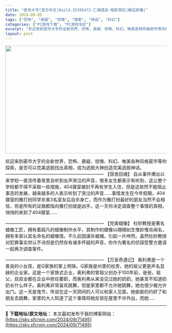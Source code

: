 ```yaml
---
title: "密市大亨|官方中文|Build.15395472-亡魂遗迹-暗影禁区|解压即撸|"
date: 2024-09-05
tags: ["恐怖", "悬疑", "惊悚", "探索", "神话", "科幻"]
categories: ["PC游戏下载", "PC游戏专区"]
excerpt: "欢迎来到密市大亨的全新世界，恐怖、悬疑、惊悚、科幻、唯美各种风格密市等你探索，是否可以完美逃脱找出真相，成为逃脱大神创造完美逃脱神话。 —————————————————————— 【宿舍回魂】 自从事件爆出以来学校一直流传着夜里会听到女声哭泣的声音，很多女生都表示有听到，这让整个学校都不得不采取一&hellip;"
layout: post
---
```


<img class="aligncenter size-full wp-image-71482" src="https://sky.sfcrom.com/wp-content/uploads/2024/09/2024090513561060.webp" alt="" width="600" height="337" />

欢迎来到密市大亨的全新世界，恐怖、悬疑、惊悚、科幻、唯美各种风格密市等你探索，是否可以完美逃脱找出真相，成为逃脱大神创造完美逃脱神话。
——————————————————————
【宿舍回魂】
自从事件爆出以来学校一直流传着夜里会听到女声哭泣的声音，很多女生都表示有听到，这让整个学校都不得不采取一些措施，404寝室被封不再有学生入住，但是这依然不能阻止事态的发展，越来越多的人表示听到了哭泣的声音……事情发生在今年假期，404寝室的雅打扮同学杀害3名室友后自杀身亡，而作为雅打扮最好的朋友当然不会相信，但是所有的证据都指向雅打扮就是凶手。这一天你决定调查整个事情的真相，悄悄的来到了404寝室……

——————————————————————
【完美蜡像】
杜砂教授是著名蜡像工匠，拥有着超凡的蜡像制作水平，其制作的蜡像以栩栩如生惟妙惟肖闻名，拥有多家以其名命名的蜡像馆。不久前因谋杀被捕，引起一片哗然。虽然杜砂教授对犯罪事实供认不讳但是仍然存有诸多怀疑的声音，你作为著名的侦探受警方邀请一起再次调查案件。

——————————————————————
【万圣奇遇记】
奥利弗是一个善良的小女孩，是Q家族的掌上明珠。Q家族是州里的权贵，她的祖父更是声名显赫的企业家。这是一个家族式企业，奥利弗的曾祖父创办于100年前，爸爸，祖父，叔叔全都在企业中担任要职，而奥利弗从来没见过她的奶奶，她甚至不知道奶奶长什么样子。奥利弗非常喜欢跳舞，但是家里都不允许她跳舞，她也很少被允许出门。这一天是鬼节，传说在这一天阴间的人可以和家人见面，她偷偷的约好了和朋友去跳舞，家里的大人知道了这个事情将她反锁在屋里不许外出，而她…..

---
📖 **下载地址/原文地址：** 本文最初发布于我的博客网站：[https://sky.sfcrom.com/2024/09/71495](https://sky.sfcrom.com/2024/09/71495)
